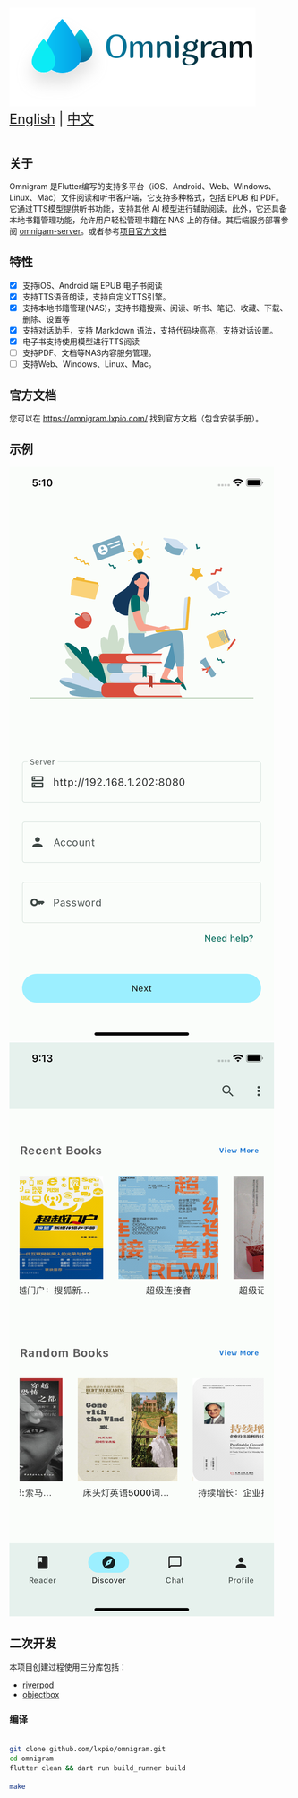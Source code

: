 #
<picture>
  <source
    srcset="./docs/static/img/logo_with_letter_dark.svg"
    media="(prefers-color-scheme: dark)"
  />
  <source
    srcset="./docs/static/img/logo_with_letter_white.svg"
    media="(prefers-color-scheme: light), (prefers-color-scheme: no-preference)"
  />
  <img src="./docs/static/img/logo_with_letter_white.svg" />
</picture>

<div style="font-size: 1.5rem;">
  <a href="./README.md">English</a> | <a href="./README.zh.md">中文</a>
</div>
</br>

## 关于

Omnigram 是Flutter编写的支持多平台（iOS、Android、Web、Windows、Linux、Mac）文件阅读和听书客户端，它支持多种格式，包括 EPUB 和 PDF。它通过TTS模型提供听书功能，支持其他 AI 模型进行辅助阅读。此外，它还具备本地书籍管理功能，允许用户轻松管理书籍在 NAS 上的存储。其后端服务部署参阅 [omnigam-server](https://github.com/lxpio/omnigram-server)。或者参考[项目官方文档](https://omnigram.lxpio.com)

## 特性

- [x] 支持iOS、Android 端 EPUB 电子书阅读
- [x] 支持TTS语音朗读，支持自定义TTS引擎。
- [x] 支持本地书籍管理(NAS)，支持书籍搜索、阅读、听书、笔记、收藏、下载、删除、设置等
- [x] 支持对话助手，支持 Markdown 语法，支持代码块高亮，支持对话设置。
- [x] 电子书支持使用模型进行TTS阅读
- [ ] 支持PDF、文档等NAS内容服务管理。
- [ ] 支持Web、Windows、Linux、Mac。

## 官方文档

您可以在 <https://omnigram.lxpio.com/> 找到官方文档（包含安装手册）。

## 示例

![](/docs/images/login_page.png) ![](/docs/images/discover_screen.png)

## 二次开发

本项目创建过程使用三分库包括：

- [riverpod](https://docs-v2.riverpod.dev/docs)
- [objectbox](https://docs.objectbox.io/getting-started)

### 编译

```bash

git clone github.com/lxpio/omnigram.git
cd omnigram
flutter clean && dart run build_runner build

make
```
